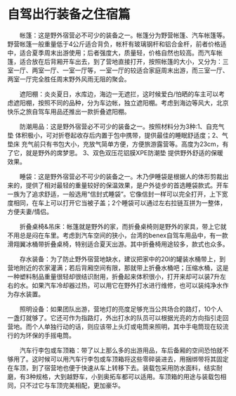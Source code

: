 # 自驾出行装备之住宿篇  

&emsp;&emsp;帐篷：这是野外宿营必不可少的装备之一。帐篷分为野营帐篷、汽车帐篷等。野营帐篷一般重量低于4公斤适合背负，帐杆有玻璃钢杆和铝合金杆，前者价格适中，适合夏季周末出游使用；后者强度大，质量轻，价格自然也较高。而汽车帐篷，适合放在后背厢开车出去，到了营地直接打开，按照帐篷的大小，又分为：三室一厅、两室一厅、一室一厅等，一室一厅的较适合家庭周末出游，而三室一厅、两室一厅完全胜任周末野外风雨无阻的聚会。  

&emsp;&emsp;遮阳棚：炎炎夏日，水库边，海边一无遮拦，这时候爱白/怕晒的车主可以考虑遮阳棚，按照不同的品种，分为车边帐，独立遮阳棚。考虑到海边等风大，北京快乐之旅自驾车用品还推出一款折叠遮阳棚。  

&emsp;&emsp;防潮用品：这是野外宿营必不可少的装备之一。按照材料分为3种:1、自充气垫 体积极小，可对折卷起收存后内置于包中携带，提供最佳的睡眠舒适度；2、气垫床 充气前只有书包大小，充放气简单方便，方便旅游露营等。高度为23cm，有了它，就是野外的席梦思。 3、双色双压花铝膜XPE防潮垫 提供野外舒适的保暖效果。  

&emsp;&emsp;睡袋：这是野外宿营必不可少的装备之一。木乃伊睡袋是根据人的体形剪裁出来的，提供了相对最轻的重量较好的保温效果，是户外徒步的首选睡袋款式。开车一族为了追求舒适，一般选用“信封式睡袋”。它像信封一样可以完全打开，上下宽度相同，在车上可以打开它当被子盖；2个睡袋可以通过左右拉链互拼为一整体，方便夫妻/情侣。  

&emsp;&emsp;折叠桌椅&吊床：帐篷就是野外的家，而折叠桌椅则是野外的家具，带上它就不用总是闷在车里。考虑到汽车空间的狭小，台湾的benex自驾车用品中，有一款滑翔翼冰桶带折叠桌椅，特别适合夏天出游。其中折叠椅用途较多，款式也众多。  

&emsp;&emsp;存水装备：为了防止野外宿营地缺水，建议把家中的20l的罐装水桶带上，到营地附近的农家灌满；若后背厢空间有限，那就带上折叠水桶吧；压缩水桶，这是一种塑料制品重量很轻却很结识耐用，折叠起来体积很小，打开来却可以装7升左右的水。如果汽车冷却器过热，可以用它在野外打水进行维修，也可以装纯净水作为存水装置。  

&emsp;&emsp;照明设备：如果团队出游，营地灯的亮度足够充当公共场合的路灯，10个人一盏灯就够了。它还可作为指路灯，外出打水的队员可以根据光亮的方向指引走回营地。而个人单独行动的话，则应该带上头灯或电筒来照明，其中手电筒现在较流行的为环保的手摇电筒。  

&emsp;&emsp;汽车行李包或车顶箱：带了以上那么多的出游用品，车后备厢的空间恐怕就不够用了。这时候可以用汽车行李包或车顶箱将这些零碎装进去，用捆绑带将其固定在车顶，到了宿营地也便于快速从车上转移下去。装载包采用防水面料，结实耐磨，有3种规格，大到越野车，小到奥拓车都可以适用。车顶箱的用途与装载包相同，只不过它与车顶完美相配，更加豪华。  